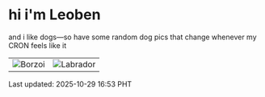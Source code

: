 # hi i'm Leoben

and i like dogs—so have some random dog pics that change whenever my CRON feels like it

|  |  |
|--------|----------|
| ![Borzoi](https://random-dog-vercel.vercel.app/api/random-borzoi?v=1761728031) | ![Labrador](https://random-dog-vercel.vercel.app/api/random-labrador?v=1761728031) |

Last updated: 2025-10-29 16:53 PHT
